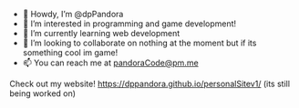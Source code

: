 - 👋 Howdy, I’m @dpPandora
- 👀 I’m interested in programming and game development!
- 🌱 I’m currently learning web development
- 💞️ I’m looking to collaborate on nothing at the moment but if its something cool im game!
- 📫 You can reach me at pandoraCode@pm.me

Check out my website! https://dppandora.github.io/personalSitev1/
(its still being worked on)

<!---
dpPandora/dpPandora is a ✨ special ✨ repository because its `README.md` (this file) appears on your GitHub profile.
You can click the Preview link to take a look at your changes.
--->
